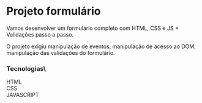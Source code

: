 # Projeto formulário
Vamos desenvolver um formulário completo com HTML, CSS e JS + Validações passo a passo.

O projeto exigiu manipulação de eventos, manipulação de acesso ao DOM, manipulação das validações do formulário.

### Tecnologias\
HTML\
CSS\
JAVASCRIPT